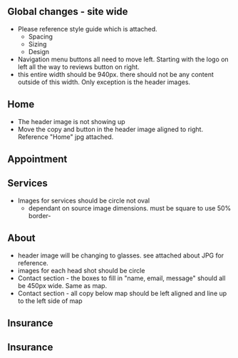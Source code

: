 Global changes - site wide
--------------------------
* Please reference style guide which is attached. 
	* Spacing
	* Sizing
	* Design
* Navigation menu buttons all need to move left. Starting with the logo on left all the way to reviews button on right. 
* this entire width should be 940px. there should not be any content outside of this width. Only exception is the header images.

Home
----
* The header image is not showing up
* Move the copy and button in the header image aligned to right. Reference "Home" jpg attached. 

Appointment
-----------

Services
--------
* Images for services should be circle not oval
	* dependant on source image dimensions. must be square to use 50% border-

About
-----
* header image will be changing to glasses. see attached about JPG for reference.
* images for each head shot should be circle
* Contact section - the boxes to fill in "name, email, message" should all be 450px wide. Same as map.
* Contact section - all copy below map should be left aligned and line up to the left side of map

Insurance
---------

Insurance
---------
